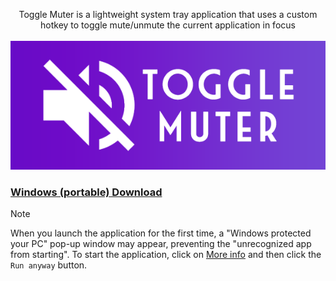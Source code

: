 <p align="center">
  Toggle Muter is a lightweight system tray application that uses a custom hotkey to toggle mute/unmute the current application in focus
  <br><br><a href="https://github.com/drewmarsh/toggle-muter">
    <img src="toggle_muter_banner.png" width="598" alt="Banner">
  </a>
</p>

### [Windows (portable) Download](https://github.com/drewmarsh/toggle-muter/releases/download/v1.0.1/toggle-muter-v1.0.1_portable.zip)
> [!NOTE]
> When you launch the application for the first time, a "Windows protected your PC" pop-up window may appear, preventing the "unrecognized app from starting". To start the application, click on  <ins>More info</ins> and then click the `Run anyway` button.
